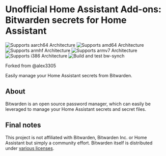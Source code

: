 
# Unofficial Home Assistant Add-ons: Bitwarden secrets for Home Assistant
![Supports aarch64 Architecture][aarch64-shield] ![Supports amd64 Architecture][amd64-shield] ![Supports armhf Architecture][armhf-shield] ![Supports armv7 Architecture][armv7-shield] ![Supports i386 Architecture][i386-shield]
![Build and test bw-synch](https://github.com/kleinerhobbit/hass-addons/actions/workflows/builder.yaml/badge.svg?branch?master)

Forked from @alex3305 

Easily manage your Home Assistant secrets from Bitwarden.

[aarch64-shield]: https://img.shields.io/badge/aarch64-yes-green
[amd64-shield]: https://img.shields.io/badge/amd64-yes-green
[armhf-shield]: https://img.shields.io/badge/armhf-no-red
[armv7-shield]: https://img.shields.io/badge/armv7-no-red
[i386-shield]: https://img.shields.io/badge/i386-no-red



## About

Bitwarden is an open source password manager, which can easily be leveraged to manage your Home Assistant secrets and secret files.

## Final notes

This project is not affiliated with Bitwarden, Bitwarden Inc. or Home Assistant but simply a community effort. Bitwarden itself is distributed under [various licenses](https://github.com/bitwarden/server/blob/master/LICENSE.txt).
